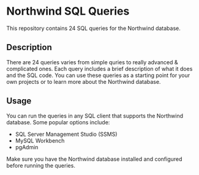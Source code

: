 # Northwind SQL Queries

This repository contains 24 SQL queries for the Northwind database.


## Description
There are 24 queries varies from simple quries to really advanced & complicated ones.
Each query includes a brief description of what it does and the SQL code.
You can use these queries as a starting point for your own projects or to learn more about the Northwind database.

## Usage
You can run the queries in any SQL client that supports the Northwind database. Some popular options include:

- SQL Server Management Studio (SSMS)
- MySQL Workbench
- pgAdmin

Make sure you have the Northwind database installed and configured before running the queries.
